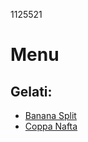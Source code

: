 1125521
# Menu
## Gelati:
- [Banana Split](./gelati/banana_split.md)
- [Coppa Nafta](./gelati/coppa_nafta.md)


